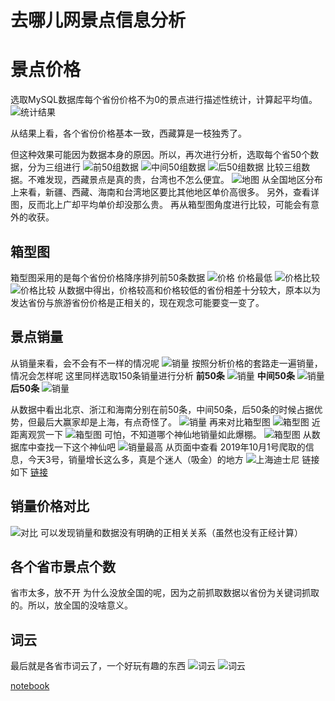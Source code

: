 # 去哪儿网景点信息分析

# 景点价格

选取MySQL数据库每个省份价格不为0的景点进行描述性统计，计算起平均值。
![统计结果](picture/平均价格.png)

从结果上看，各个省份价格基本一致，西藏算是一枝独秀了。

但这种效果可能因为数据本身的原因。所以，再次进行分析，选取每个省50个数据，分为三组进行
![前50组数据](picture/前50组数据.png)
![中间50组数据](picture/50-100组数据.png)
![后50组数据](picture/后50组数据.png)
比较三组数据。不难发现，西藏景点是真的贵，台湾也不怎么便宜。
![地图](picture/地图单价.png)
从全国地区分布上来看，新疆、西藏、海南和台湾地区要比其他地区单价高很多。
另外，查看详图，反而北上广却平均单价却没那么贵。
再从箱型图角度进行比较，可能会有意外的收获。

## 箱型图

箱型图采用的是每个省份价格降序排列前50条数据
![价格](picture/价格箱型图.png)
价格最低
![价格比较](picture/箱型图价格比较.png)
![价格比较](picture/价格比较箱型图最高.png)
从数据中得出，价格较高和价格较低的省份相差十分较大，原本以为发达省份与旅游省份价格是正相关的，现在观念可能要变一变了。

## 景点销量

从销量来看，会不会有不一样的情况呢
![销量](picture/平均销量.png)
按照分析价格的套路走一遍销量，情况会怎样呢
这里同样选取150条销量进行分析
**前50条**
![销量](picture/50销量.png)
**中间50条**
![销量](picture/100销量.png)
**后50条**
![销量](picture/150销量.png)

从数据中看出北京、浙江和海南分别在前50条，中间50条，后50条的时候占据优势，但最后大赢家却是上海，有点奇怪了。
![销量](picture/销量地图.png)
再来对比箱型图
![箱型图](picture/箱型图1.png)
近距离观赏一下
![箱型图](picture/上海箱型图.png)
可怕，不知道哪个神仙地销量如此爆棚。
![箱型图](picture/上海箱型图3.png)
从数据库中查找一下这个神仙吧
![销量最高](picture/销量最高.png)
从页面中查看
2019年10月1号爬取的信息，今天3号，销量增长这么多，真是个迷人（吸金）的地方
![上海迪士尼](picture/上海迪士尼.png)
链接如下
[链接](http://piao.qunar.com/ticket/detail_1174758904.html?st=a3clM0QlRTQlQjglOEElRTYlQjUlQjclRTglQkYlQUElRTUlQTMlQUIlRTUlQjAlQkMlMjZpZCUzRDQ1NzQ3MiUyNnR5cGUlM0QwJTI2aWR4JTNEMSUyNnF0JTNEbmFtZSUyNmFwayUzRDIlMjZzYyUzRFdXVyUyNmFidHJhY2UlM0Rid2QlNDAlRTYlOUMlQUMlRTUlOUMlQjAlMjZ1ciUzRCVFNSVCRSVCNyVFNSVCNyU5RSUyNmxyJTNEJUU1JUJFJUI3JUU1JUI3JTlFJTI2ZnQlM0QlN0IlN0Q%3D#from=mpl_search_suggest)

## 销量价格对比
![对比](picture/去哪儿网数据分析.png)
可以发现销量和数据没有明确的正相关关系（虽然也没有正经计算）
## 各个省市景点个数
省市太多，放不开
为什么没放全国的呢，因为之前抓取数据以省份为关键词抓取的。所以，放全国的没啥意义。

## 词云
最后就是各省市词云了，一个好玩有趣的东西
![词云](picture/词云.png)
![词云](picture/词云2.png)

[notebook](https://nbviewer.jupyter.org/github/sunxiaolong321/Qunar/blob/master/qunar.ipynb)
